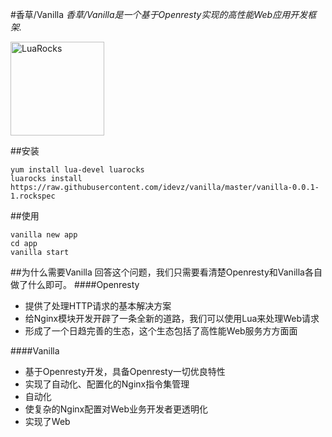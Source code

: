 #香草/Vanilla
*香草/Vanilla是一个基于Openresty实现的高性能Web应用开发框架.*
<p><a href="http://idevz.github.io/vanilla/"><img border="0" src="http://m1.sinaimg.cn/maxwidth.300/m1.sinaimg.cn/120d7329960e19cf073f264751e8d959_2043_2241.png" alt="LuaRocks" width="150px"></a></p>

##安装
```
yum install lua-devel luarocks
luarocks install https://raw.githubusercontent.com/idevz/vanilla/master/vanilla-0.0.1-1.rockspec
```

##使用
```
vanilla new app
cd app
vanilla start
```

##为什么需要Vanilla
回答这个问题，我们只需要看清楚Openresty和Vanilla各自做了什么即可。
####Openresty
* 提供了处理HTTP请求的基本解决方案
* 给Nginx模块开发开辟了一条全新的道路，我们可以使用Lua来处理Web请求
* 形成了一个日趋完善的生态，这个生态包括了高性能Web服务方方面面 

####Vanilla
* 基于Openresty开发，具备Openresty一切优良特性
* 实现了自动化、配置化的Nginx指令集管理
* 自动化
* 使复杂的Nginx配置对Web业务开发者更透明化
* 实现了Web
